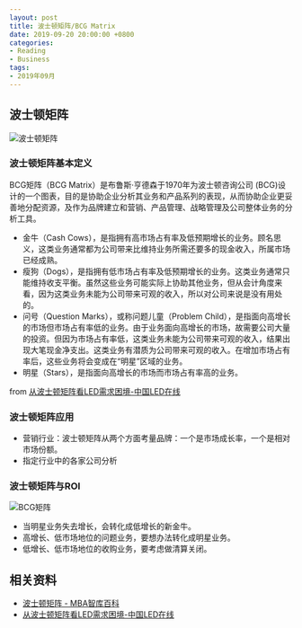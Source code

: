 ```yaml
---
layout: post
title: 波士顿矩阵/BCG Matrix
date: 2019-09-20 20:00:00 +0800
categories:
- Reading
- Business
tags:
- 2019年09月
---
```



## 波士顿矩阵

![波士顿矩阵](https://wiki.mbalib.com/w/images/7/71/%E6%B3%A2%E5%A3%AB%E9%A1%BF%E7%9F%A9%E9%98%B52.jpg)

### 波士顿矩阵基本定义

BCG矩阵（BCG Matrix）是布鲁斯·亨德森于1970年为波士顿咨询公司 (BCG)设计的一个图表，目的是协助企业分析其业务和产品系列的表现，从而协助企业更妥善地分配资源，及作为品牌建立和营销、产品管理、战略管理及公司整体业务的分析工具。

- 金牛（Cash Cows），是指拥有高市场占有率及低预期增长的业务。顾名思义，这类业务通常都为公司带来比维持业务所需还要多的现金收入，所属市场已经成熟。
- 瘦狗（Dogs），是指拥有低市场占有率及低预期增长的业务。这类业务通常只能维持收支平衡。虽然这些业务可能实际上协助其他业务，但从会计角度来看，因为这类业务未能为公司带来可观的收入，所以对公司来说是没有用处的。
- 问号（Question Marks），或称问题儿童（Problem Child），是指面向高增长的市场但市场占有率低的业务。由于业务面向高增长的市场，故需要公司大量的投资。但因为市场占有率低，这类业务未能为公司带来可观的收入，结果出现大笔现金净支出。这类业务有潜质为公司带来可观的收入。在增加市场占有率后，这些业务将会变成在“明星”区域的业务。
- 明星（Stars），是指面向高增长的市场而市场占有率高的业务。

from [从波士顿矩阵看LED需求困境-中国LED在线](https://www.ledinside.cn/outlook/20181009-44262.html)

### 波士顿矩阵应用

- 营销行业：波士顿矩阵从两个方面考量品牌：一个是市场成长率，一个是相对市场份额。
- 指定行业中的各家公司分析

### 波士顿矩阵与ROI

![BCG矩阵](https://image.slidesharecdn.com/bcg-matrix-1225557360301276-8/95/bcg-matrix-1-728.jpg?cb=1225532200)

- 当明星业务失去增长，会转化成低增长的新金牛。
- 高增长、低市场地位的问题业务，要想办法转化成明星业务。
- 低增长、低市场地位的收购业务，要考虑做清算关闭。


## 相关资料

- [波士顿矩阵 - MBA智库百科](https://wiki.mbalib.com/wiki/%E6%B3%A2%E5%A3%AB%E9%A1%BF%E7%9F%A9%E9%98%B5)
- [从波士顿矩阵看LED需求困境-中国LED在线](https://www.ledinside.cn/outlook/20181009-44262.html)
